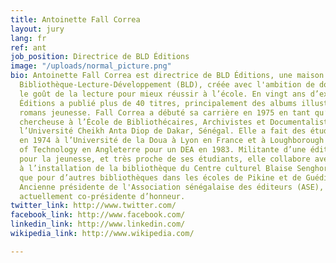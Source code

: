 ```yaml
---
title: Antoinette Fall Correa
layout: jury
lang: fr
ref: ant
job_position: Directrice de BLD Éditions
image: "/uploads/normal_picture.png"
bio: Antoinette Fall Correa est directrice de BLD Éditions, une maison issue de l’ONG
  Bibliothèque-Lecture-Développement (BLD), créée avec l'ambition de donner aux enfants
  le goût de la lecture pour mieux réussir à l’école. En vingt ans d’existence, BLD
  Éditions a publié plus de 40 titres, principalement des albums illustrés et quelques
  romans jeunesse. Fall Correa a débuté sa carrière en 1975 en tant qu’enseignante
  chercheuse à l’École de Bibliothécaires, Archivistes et Documentalistes (EBAD) de
  l’Université Cheikh Anta Diop de Dakar, Sénégal. Elle a fait des études de bibliothéconomie
  en 1974 à l’Université de la Doua à Lyon en France et à Loughborough University
  of Technology en Angleterre pour un DEA en 1983. Militante d’une édition africaine
  pour la jeunesse, et très proche de ses étudiants, elle collabore avec ces derniers
  à l’installation de la bibliothèque du Centre culturel Blaise Senghor à Dakar, ainsi
  que pour d’autres bibliothèques dans les écoles de Pikine et de Guédiawaye au Sénégal.
  Ancienne présidente de l'Association sénégalaise des éditeurs (ASE), elle en est
  actuellement co-présidente d’honneur.
twitter_link: http://www.twitter.com/
facebook_link: http://www.facebook.com/
linkedin_link: http://www.linkedin.com/
wikipedia_link: http://www.wikipedia.com/

---
```


